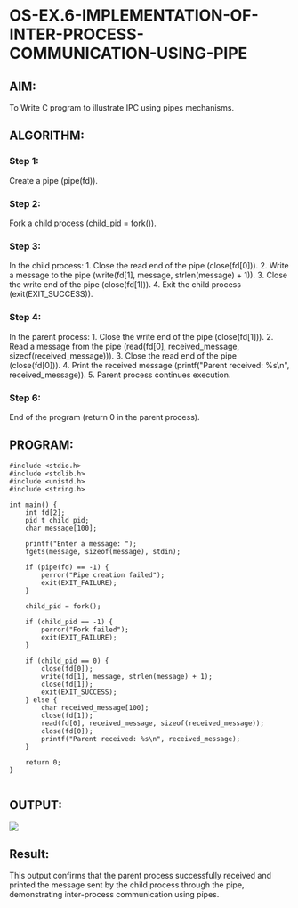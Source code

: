 # OS-EX.6-IMPLEMENTATION-OF-INTER-PROCESS-COMMUNICATION-USING-PIPE

## AIM:
To Write C program to illustrate IPC using pipes mechanisms.

## ALGORITHM:
### Step 1:
Create a pipe (pipe(fd)).
### Step 2:
Fork a child process (child_pid = fork()).
### Step 3:
In the child process:
    1. Close the read end of the pipe (close(fd[0])).
    2. Write a message to the pipe (write(fd[1], message, strlen(message) + 1)).
    3. Close the write end of the pipe (close(fd[1])).
    4. Exit the child process (exit(EXIT_SUCCESS)).
### Step 4:
In the parent process:
    1. Close the write end of the pipe (close(fd[1])).
    2. Read a message from the pipe (read(fd[0], received_message, sizeof(received_message))).
    3. Close the read end of the pipe (close(fd[0])).
    4. Print the received message (printf("Parent received: %s\n", received_message)).
    5. Parent process continues execution.
### Step 6:
End of the program (return 0 in the parent process).

## PROGRAM:
```
#include <stdio.h>
#include <stdlib.h>
#include <unistd.h>
#include <string.h>

int main() {
    int fd[2];
    pid_t child_pid;
    char message[100];

    printf("Enter a message: ");
    fgets(message, sizeof(message), stdin);

    if (pipe(fd) == -1) {
        perror("Pipe creation failed");
        exit(EXIT_FAILURE);
    }

    child_pid = fork();

    if (child_pid == -1) {
        perror("Fork failed");
        exit(EXIT_FAILURE);
    }

    if (child_pid == 0) {
        close(fd[0]);
        write(fd[1], message, strlen(message) + 1);
        close(fd[1]);
        exit(EXIT_SUCCESS);
    } else {
        char received_message[100];
        close(fd[1]);
        read(fd[0], received_message, sizeof(received_message));
        close(fd[0]);
        printf("Parent received: %s\n", received_message);
    }

    return 0;
}


```



## OUTPUT:
![](1.png)
## Result:
This output confirms that the parent process successfully received and printed the message sent by the child process through the pipe, demonstrating inter-process communication using pipes.

